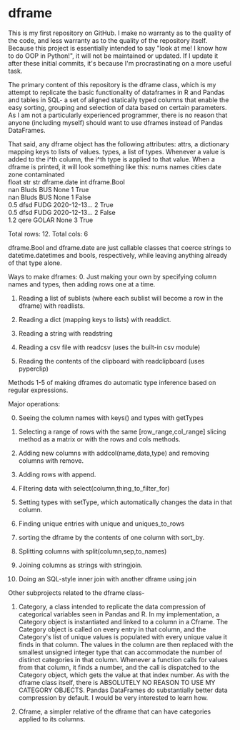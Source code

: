 # dframe
This is my first repository on GitHub. I make no warranty as to the quality of the code, and less warranty as to the quality of the repository itself.
Because this project is essentially intended to say "look at me! I know how to do OOP in Python!", it will not be maintained or updated. 
If I update it after these initial commits, it's because I'm procrastinating on a more useful task. 

The primary content of this repository is the dframe class, which is my attempt to replicate the basic functionality of dataframes in R and Pandas and tables in SQL-
a set of aligned statically typed columns that enable the easy sorting, grouping and selection of data based on certain parameters.
As I am not a particularly experienced programmer, there is no reason that anyone (including myself) should want to use dframes instead of Pandas DataFrames.

That said, any dframe object has the following attributes:
attrs, a dictionary mapping keys to lists of values. 
types, a list of types. Whenever a value is added to the i^th column, the i^th type is applied to that value.
When a dframe is printed, it will look something like this:
nums     names    cities    date          zone    contaminated  
float    str      str       dframe.date   int     dframe.Bool   
nan      Bluds    BUS       None          1       True          
nan      Bluds    BUS       None          1       False     
0.5      dfsd     FUDG      2020-12-13... 2       True          
0.5      dfsd     FUDG      2020-12-13... 2       False        
1.2      qere     GOLAR     None          3       True          

Total rows: 12. Total cols: 6

dframe.Bool and dframe.date are just callable classes that coerce strings to datetime.datetimes and bools, respectively, while leaving anything already of that type alone.

Ways to make dframes:
0. Just making your own by specifying column names and types, then adding rows
		one at a time.
                
1. Reading a list of sublists (where each sublist will become a row in the dframe)
		with readlists.
                
2. Reading a dict (mapping keys to lists) with readdict.
       
3. Reading a string with readstring

4. Reading a csv file with readcsv (uses the built-in csv module)
	
5. Reading the contents of the clipboard with readclipboard (uses pyperclip)

Methods 1-5 of making dframes do automatic type inference based on regular expressions.

Major operations:

0. Seeing the column names with keys() and types with getTypes

1. Selecting a range of rows with the same [row_range,col_range] slicing method as a matrix or with the rows and cols methods.
	
2. Adding new columns with addcol(name,data,type) and removing columns with remove.

3. Adding rows with append.

4. Filtering data with select(column,thing_to_filter_for)

5. Setting types with setType, which automatically changes the data in that column.

6. Finding unique entries with unique and uniques_to_rows

7. sorting the dframe by the contents of one column with sort_by.

8. Splitting columns with split(column,sep,to_names)

9. Joining columns as strings with stringjoin.

10. Doing an SQL-style inner join with another dframe using join


Other subprojects related to the dframe class- 

1. Category, a class intended to replicate the data compression of categorical variables seen in Pandas and R. 
  In my implementation, a Category object is instantiated and linked to a column in a Cframe.
  The Category object is called on every entry in that column, and the Category's list of unique values is
  populated with every unique value it finds in that column. The values in the column are then replaced with
  the smallest unsigned integer type that can accommodate the number of distinct categories in that column.
  Whenever a function calls for values from that column, it finds a number, and the call is dispatched to the
  Category object, which gets the value at that index number.
  As with the dframe class itself, there is ABSOLUTELY NO REASON TO USE MY CATEGORY OBJECTS. Pandas DataFrames
  do substantially better data compression by default. I would be very interested to learn how.

2. Cframe, a simpler relative of the dframe that can have categories applied to its columns.
